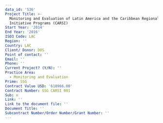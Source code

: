 ```yaml
---
data_id: '536'
Project Title: >-
  Monitoring and Evaluation of Latin America and the Caribbean Regional Security
  Initiative Programs (CARSI)
Start Year: '2014'
End Year: '2016'
ISO3 Code: LAC
Region: ''
Country: LAC
Client/ Donor: DOS
Point of contact: ''
Email: ''
Phone: ''
Current Project? (Y/N): ''
Practice Area:
  - Monitoring and Evaluation
Prime: SSG
Contract Value USD: '618966.00'
Contract Number: SSG CARSI 001
Sub: x
Link: ''
Link to the document file: ''
Document Title: ''
Subcontract Number/Order Number/Grant Number: ''
---
```

